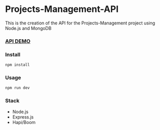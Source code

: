 # Projects-Management-API
This is the creation of the API for the Projects-Management project using Node.js and MongoDB

### [API DEMO](https://projects-management.vercel.app/)

### Install

```sh
npm install
```

### Usage

```sh
npm run dev
```

### Stack

- Node.js
- Express.js
- Hapi/Boom